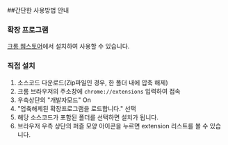 ##간단한 사용방법 안내

### 확장 프로그램

[크롬 웹스토어](https://chromewebstore.google.com/detail/metadata-extractor/pdikiboojnhoacoknfdpndeddocnbmop "metadata-extractor")에서 설치하여 사용할 수 있습니다.

### 직접 설치 

1. 소스코드 다운로드(Zip파일인 경우, 한 폴더 내에 압축 해제)
2. 크롬 브라우저의 주소창에 `chrome://extensions` 입력하여 접속
3. 우측상단의 "개발자모드" On
4. "업츅해제된 확장프로그램을 로드합니다." 선택
5. 해당 소스코드가 포함된 폴더를 선택하면 설치가 됩니다.
6. 브라우저 우측 상단의 퍼즐 모양 아이콘을 누르면 extension 리스트를 볼 수 있습니다.

